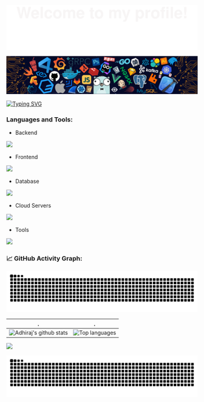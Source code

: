![Bottom Up](assets/Bottom_up.svg)

![Header](./src/header_.png)

<!-- Typing SVG -->
[![Typing SVG](https://readme-typing-svg.herokuapp.com?color=%2336BCF7&center=true&vCenter=true&width=600&lines=Hi+there+👋,+I+am+Adhiraj+Singh;+Welcome+to+My+Profile!;Over+2+years+of+programming+experience;Always+learning+new+things+;Machine+learning+enthusiast+;Full+Stack+Developer)](https://git.io/typing-svg)

<h3 align="left">Languages and Tools:</h3>

- Backend
<p align="left">
  <a href="https://skillicons.dev">
    <img src="https://skillicons.dev/icons?i=php,laravel,java,nodejs,py,spring,flask,fastapi,express,nestjs" />
  </a>
</p>

- Frontend
<p align="left">
  <a href="https://skillicons.dev">
    <img src="https://skillicons.dev/icons?i=ts,js,react,nextjs,redux,tailwind,materialui" />
  </a>
</p>

- Database
<p align="left">
  <a href="https://skillicons.dev">
    <img src="https://skillicons.dev/icons?i=mongodb,mysql,postgresql" />
  </a>
</p>

- Cloud Servers
<p align="left">
  <a href="https://skillicons.dev">
    <img src="https://skillicons.dev/icons?i=azure,aws,gcp,firebase,cloudflare" />
  </a>
</p>

- Tools
<p align="left">
  <a href="https://skillicons.dev">
    <img src="https://skillicons.dev/icons?i=git,github,docker,figma,xd,idea,vscode,postman,linux" />
  </a>
</p>

### 📈 GitHub Activity Graph:

<!-- Green snake -->
![GitHub activity graph](https://raw.githubusercontent.com/BEPb/BEPb/output/github-contribution-grid-snake.svg)

<!-- Stats + Languages -->
| .                                                                                                                                       | .                                                                                                                         |
|-----------------------------------------------------------------------------------------------------------------------------------------|---------------------------------------------------------------------------------------------------------------------------|
| ![Adhiraj's github stats](https://github-readme-stats.vercel.app/api?username=akathedeveloper&show_icons=true&theme=radical&include_all_commits=true) | ![Top languages](https://github-readme-stats.vercel.app/api/top-langs/?username=akathedeveloper&theme=radical&layout=compact) |

<img src="https://github-readme-streak-stats.herokuapp.com/?user=akathedeveloper"></img>

<!-- Dark snake -->
![GitHub activity graph (dark)](https://raw.githubusercontent.com/BEPb/BEPb/output/github-contribution-grid-snake-dark.svg)
